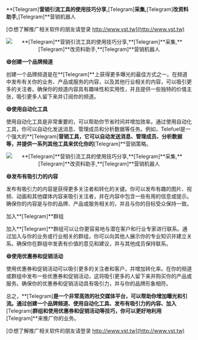 **[Telegram]**营销引流工具的使用技巧分享,**[Telegram]**采集,**[Telegram]**改资料助手,**[Telegram]**营销机器人

[😍想了解推广相关软件的朋友请登录 http://www.vst.tw](http://www.vst.tw)

 <center><img src="https://vst.tw/MP4/tuiguang/png/6.png" alt="**[Telegram]**营销引流工具的使用技巧分享,**[Telegram]**采集,**[Telegram]**改资料助手,**[Telegram]**营销机器人"></center>

**😄创建一个品牌频道**

创建一个品牌频道是在**[Telegram]**上获得更多曝光的最佳方式之一。在频道中发布有关你的业务、产品或服务的内容，以及其他行业相关的内容，可以吸引更多的关注者。确保你的频道内容具有趣味性和实用性，并且提供一些独特的价值主张，吸引更多人留下来并订阅你的频道。

**😄使用自动化工具**

使用自动化工具是非常重要的，可以帮助你节省时间并增加效率。通过使用自动化工具，你可以自动化发送消息、管理成员和分析数据等任务。例如，Telefuel是一个强大的**[Telegram]**营销工具，它可以自动发送消息、管理成员、分析数据等，并提供一系列其他工具来优化你的**[Telegram]**营销策略。

 <center><img src="https://vst.tw/MP4/tuiguang/png/4.png" alt="**[Telegram]**营销引流工具的使用技巧分享,**[Telegram]**采集,**[Telegram]**改资料助手,**[Telegram]**营销机器人"></center>

**😄发布有吸引力的内容**

发布有吸引力的内容是获得更多关注者和转化的关键。你可以发布有趣的图片、视频、动画和其他媒体内容来吸引关注者，并在内容中包含一些有用的信息或提示。确保你的内容是与你的品牌、产品或服务相关的，并且与你的目标受众保持一致。

加入**[Telegram]**群组

加入**[Telegram]**群组可以让你更容易地与潜在客户和行业专家进行联系。通过加入与你的业务或行业相关的群组，你可以向其他人展示你的专业知识并建立关系。确保你在群组中发表有价值的意见和建议，并与其他成员保持联系。

**😄使用优惠券和促销活动**

使用优惠券和促销活动可以吸引更多的关注者和客户，并增加转化率。在你的频道或群组中发布一些优惠券和促销活动，这将吸引更多的人留下来并购买你的产品或服务。确保你的优惠券和促销活动具有吸引力，并与你的品牌形象相符。

总之，**[Telegram]**是一个非常高效的社交媒体平台，可以帮助你增加曝光和引流。通过创建一个品牌频道、使用自动化工具、发布有吸引力的内容、加入**[Telegram]**群组和使用优惠券和促销活动等技巧，你可以更好地利用**[Telegram]**来推广你的业务。

[😍想了解推广相关软件的朋友请登录 http://www.vst.tw](http://www.vst.tw)




